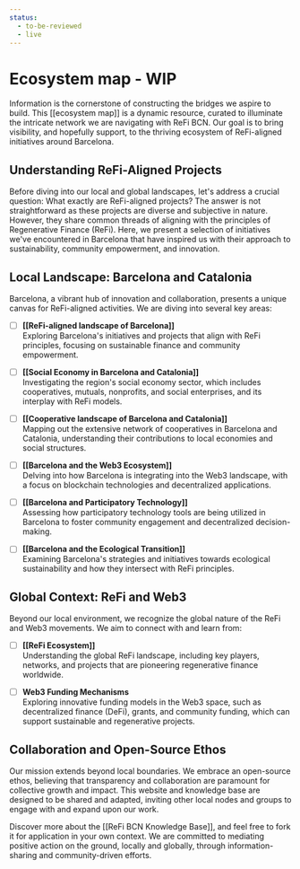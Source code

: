 ```yaml
---
status:
  - to-be-reviewed
  - live
---
```

# Ecosystem map - WIP


Information is the cornerstone of constructing the bridges we aspire to build. This [[ecosystem map]] is a dynamic resource, curated to illuminate the intricate network we are navigating with ReFi BCN. Our goal is to bring visibility, and hopefully support, to the thriving ecosystem of ReFi-aligned initiatives around Barcelona.

## Understanding ReFi-Aligned Projects

Before diving into our local and global landscapes, let's address a crucial question: What exactly are ReFi-aligned projects? The answer is not straightforward as these projects are diverse and subjective in nature. However, they share common threads of aligning with the principles of Regenerative Finance (ReFi). Here, we present a selection of initiatives we've encountered in Barcelona that have inspired us with their approach to sustainability, community empowerment, and innovation.

## Local Landscape: Barcelona and Catalonia

Barcelona, a vibrant hub of innovation and collaboration, presents a unique canvas for ReFi-aligned activities. We are diving into several key areas:

- [ ] **[[ReFi-aligned landscape of Barcelona]]**  
  Exploring Barcelona's initiatives and projects that align with ReFi principles, focusing on sustainable finance and community empowerment.

- [ ] **[[Social Economy in Barcelona and Catalonia]]**  
  Investigating the region's social economy sector, which includes cooperatives, mutuals, nonprofits, and social enterprises, and its interplay with ReFi models.

- [ ] **[[Cooperative landscape of Barcelona and Catalonia]]**  
  Mapping out the extensive network of cooperatives in Barcelona and Catalonia, understanding their contributions to local economies and social structures.

- [ ] **[[Barcelona and the Web3 Ecosystem]]**  
  Delving into how Barcelona is integrating into the Web3 landscape, with a focus on blockchain technologies and decentralized applications.

- [ ] **[[Barcelona and Participatory Technology]]**  
  Assessing how participatory technology tools are being utilized in Barcelona to foster community engagement and decentralized decision-making.

- [ ] **[[Barcelona and the Ecological Transition]]**  
  Examining Barcelona's strategies and initiatives towards ecological sustainability and how they intersect with ReFi principles.

## Global Context: ReFi and Web3

Beyond our local environment, we recognize the global nature of the ReFi and Web3 movements. We aim to connect with and learn from:

- [ ] **[[ReFi Ecosystem]]**  
  Understanding the global ReFi landscape, including key players, networks, and projects that are pioneering regenerative finance worldwide.

- [ ] **Web3 Funding Mechanisms**  
  Exploring innovative funding models in the Web3 space, such as decentralized finance (DeFi), grants, and community funding, which can support sustainable and regenerative projects.

## Collaboration and Open-Source Ethos

Our mission extends beyond local boundaries. We embrace an open-source ethos, believing that transparency and collaboration are paramount for collective growth and impact. This website and knowledge base are designed to be shared and adapted, inviting other local nodes and groups to engage with and expand upon our work.

Discover more about the [[ReFi BCN Knowledge Base]], and feel free to fork it for application in your own context. We are committed to mediating positive action on the ground, locally and globally, through information-sharing and community-driven efforts.